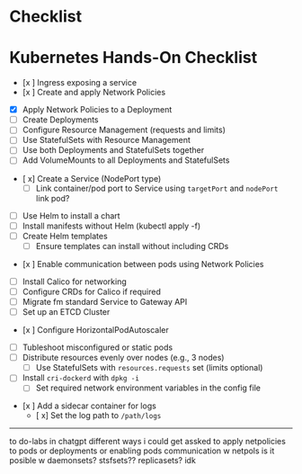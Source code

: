 # Checklist
# Kubernetes Hands-On Checklist

- [x ] Ingress exposing a service
- [x ] Create and apply Network Policies
- [x] Apply Network Policies to a Deployment
- [ ] Create Deployments
- [ ] Configure Resource Management (requests and limits)
- [ ] Use StatefulSets with Resource Management
- [ ] Use both Deployments and StatefulSets together
- [ ] Add VolumeMounts to all Deployments and StatefulSets
- [ x] Create a Service (NodePort type)
  - [ ] Link container/pod port to Service using `targetPort` and `nodePort`   link pod?
- [ ] Use Helm to install a chart
- [ ] Install manifests without Helm (kubectl apply -f)
- [ ] Create Helm templates
  - [ ] Ensure templates can install without including CRDs
- [x ] Enable communication between pods using Network Policies
- [ ] Install Calico for networking
- [ ] Configure CRDs for Calico if required
- [ ] Migrate fm standard Service to Gateway API
- [ ] Set up an ETCD Cluster
- [x ] Configure HorizontalPodAutoscaler
- [ ] Tubleshoot misconfigured or static pods
- [ ] Distribute resources evenly over nodes (e.g., 3 nodes)
  - [ ] Use StatefulSets with `resources.requests` set (limits optional)
- [ ] Install `cri-dockerd` with `dpkg -i`
  - [ ] Set required network environment variables in the config file
- [x ] Add a sidecar container for logs
  - [ x] Set the log path to `/path/logs`


----------------------
to do-labs in  chatgpt 
 different ways i could get assked to apply netpolicies to pods or deployments or enabling pods communication w netpols is it posible w daemonsets? stsfsets?? replicasets? idk

